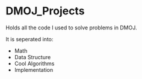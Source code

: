 # DMOJ_Projects
Holds all the code I used to solve problems in DMOJ.

It is seperated into:
- Math
- Data Structure
- Cool Algorithms
- Implementation
